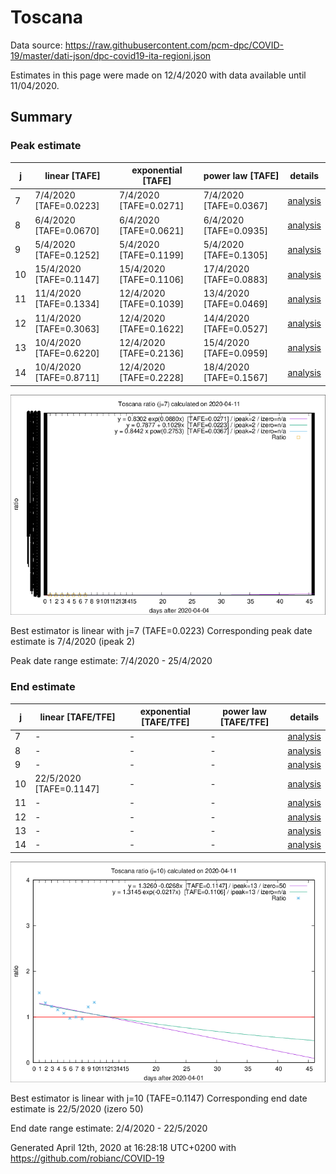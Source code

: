 # Toscana


Data source: https://raw.githubusercontent.com/pcm-dpc/COVID-19/master/dati-json/dpc-covid19-ita-regioni.json

Estimates in this page were made on 12/4/2020 with data available until 11/04/2020.


## Summary 

### Peak estimate 
|j|linear [TAFE]|exponential [TAFE]|power law [TAFE]|details|
|---|----|-----------|---------|-------|
|7|7/4/2020 [TAFE=0.0223]|7/4/2020 [TAFE=0.0271]|7/4/2020 [TAFE=0.0367]|[analysis](COVID-19_toscana_j7_2020-04-11.md)|
|8|6/4/2020 [TAFE=0.0670]|6/4/2020 [TAFE=0.0621]|6/4/2020 [TAFE=0.0935]|[analysis](COVID-19_toscana_j8_2020-04-11.md)|
|9|5/4/2020 [TAFE=0.1252]|5/4/2020 [TAFE=0.1199]|5/4/2020 [TAFE=0.1305]|[analysis](COVID-19_toscana_j9_2020-04-11.md)|
|10|15/4/2020 [TAFE=0.1147]|15/4/2020 [TAFE=0.1106]|17/4/2020 [TAFE=0.0883]|[analysis](COVID-19_toscana_j10_2020-04-11.md)|
|11|11/4/2020 [TAFE=0.1334]|12/4/2020 [TAFE=0.1039]|13/4/2020 [TAFE=0.0469]|[analysis](COVID-19_toscana_j11_2020-04-11.md)|
|12|11/4/2020 [TAFE=0.3063]|12/4/2020 [TAFE=0.1622]|14/4/2020 [TAFE=0.0527]|[analysis](COVID-19_toscana_j12_2020-04-11.md)|
|13|10/4/2020 [TAFE=0.6220]|12/4/2020 [TAFE=0.2136]|15/4/2020 [TAFE=0.0959]|[analysis](COVID-19_toscana_j13_2020-04-11.md)|
|14|10/4/2020 [TAFE=0.8711]|12/4/2020 [TAFE=0.2228]|18/4/2020 [TAFE=0.1567]|[analysis](COVID-19_toscana_j14_2020-04-11.md)|

![best peak estimate](COVID-19_toscana_j7_2020-04-11.png)

Best estimator is linear with j=7 (TAFE=0.0223)
Corresponding peak date estimate is 7/4/2020 (ipeak 2)


Peak date range estimate: 7/4/2020 - 25/4/2020

### End estimate 
|j|linear [TAFE/TFE]|exponential [TAFE/TFE]|power law [TAFE/TFE]|details|
|---|----|-----------|---------|-------|
|7|-|-|-|[analysis](COVID-19_toscana_j7_2020-04-11.md)|
|8|-|-|-|[analysis](COVID-19_toscana_j8_2020-04-11.md)|
|9|-|-|-|[analysis](COVID-19_toscana_j9_2020-04-11.md)|
|10|22/5/2020 [TAFE=0.1147]|-|-|[analysis](COVID-19_toscana_j10_2020-04-11.md)|
|11|-|-|-|[analysis](COVID-19_toscana_j11_2020-04-11.md)|
|12|-|-|-|[analysis](COVID-19_toscana_j12_2020-04-11.md)|
|13|-|-|-|[analysis](COVID-19_toscana_j13_2020-04-11.md)|
|14|-|-|-|[analysis](COVID-19_toscana_j14_2020-04-11.md)|

![best zero estimate](COVID-19_toscana_j10_2020-04-11.png)

Best estimator is linear with j=10 (TAFE=0.1147)
Corresponding end date estimate is 22/5/2020 (izero 50)


End date range estimate: 2/4/2020 - 22/5/2020

Generated April 12th, 2020 at 16:28:18 UTC+0200 with https://github.com/robianc/COVID-19

